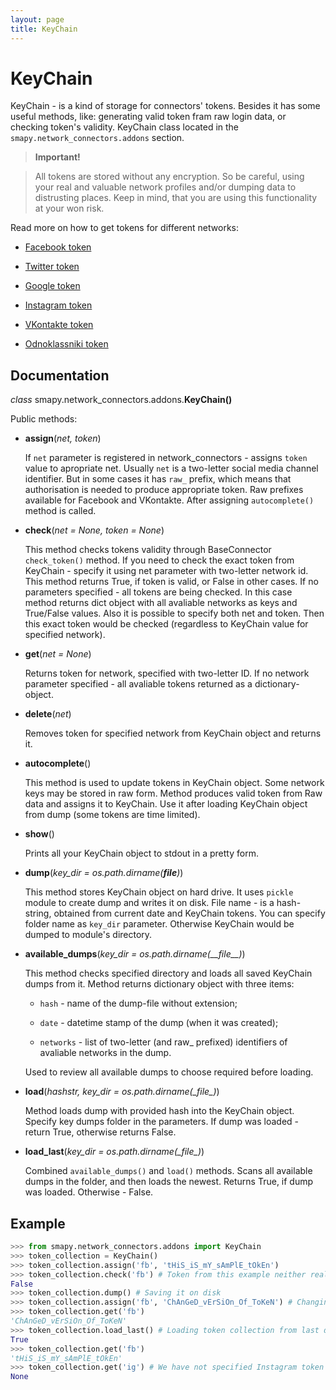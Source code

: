 ```yaml
---
layout: page
title: KeyChain
---
```


# KeyChain

KeyChain - is a kind of storage for connectors' tokens. Besides it has some useful methods, like: generating valid token fram raw login data, or checking token's validity. KeyChain class located in the `smapy.network_connectors.addons` section.

> **Important!** 

> All tokens are stored without any encryption. So be careful, using your real and valuable network profiles and/or dumping data to distrusting places. Keep in mind, that you are using this functionality at your won risk.

Read more on how to get tokens for different networks:

* [Facebook token](/smapy/docs/facebook_token/)

* [Twitter token](/smapy/docs/twitter_token/)

* [Google token](/smapy/docs/google_token/)

* [Instagram token](/smapy/docs/instagram_token/)

* [VKontakte token](/smapy/docs/vkontakte_token/)

* [Odnoklassniki token](/smapy/docs/odnoklassniki_token/)

## Documentation

_class_ smapy.network_connectors.addons.**KeyChain()**

Public methods:

* **assign**(_net, token_)

    If `net` parameter is registered in network_connectors - assigns `token` value to apropriate net. Usually `net` is a two-letter social media channel identifier. But in some cases it has `raw_` prefix, which means that authorisation is needed to produce appropriate token. Raw prefixes available for Facebook and VKontakte. After assigning `autocomplete()` method is called.

* **check**(_net = None, token = None_)

    This method checks tokens validity through BaseConnector `check_token()` method. If you need to check the exact token from KeyChain - specify it using net parameter with two-letter network id. This method returns True, if token is valid, or False in other cases. If no parameters specified - all tokens are being checked. In this case method returns dict object with all avaliable networks as keys and True/False values. Also it is possible to specify both net and token. Then this exact token would be checked (regardless to KeyChain value for specified network).

* **get**(_net = None_)

    Returns token for network, specified with two-letter ID. If no network parameter specified - all avaliable tokens returned as a dictionary-object.

* **delete**(_net_)

    Removes token for specified network from KeyChain object and returns it.

* **autocomplete**()

    This method is used to update tokens in KeyChain object. Some network keys may be stored in raw form. Method produces valid token from Raw data and assigns it to KeyChain. Use it after loading KeyChain object from dump (some tokens are time limited).

* **show**()

    Prints all your KeyChain object to stdout in a pretty form.

* **dump**(*key_dir = os.path.dirname(__file__)*)

    This method stores KeyChain object on hard drive. It uses `pickle` module to create dump and writes it on disk. File name - is a hash-string, obtained from current date and KeyChain tokens. You can specify folder name as `key_dir` parameter. Otherwise KeyChain would be dumped to module's directory.
    
* **available_dumps**(*key_dir = os.path.dirname(\_\_file\_\_)*)

    This method checks specified directory and loads all saved KeyChain dumps from it. Method returns dictionary object with three items:
    
    - `hash` - name of the dump-file without extension;
    
    - `date` - datetime stamp of the dump (when it was created);
    
    - `networks` - list of two-letter (and raw_ prefixed) identifiers of avaliable networks in the dump.

    Used to review all available dumps to choose required before loading.

* **load**(*hashstr, key_dir = os.path.dirname(\__file\__)*)

    Method loads dump with provided hash into the KeyChain object. Specify key dumps folder in the parameters. If dump was loaded - return True, otherwise returns False.

* **load_last**(*key_dir = os.path.dirname(\__file\__)*)

    Combined `available_dumps()` and `load()` methods. Scans all available dumps in the folder, and then loads the newest. Returns True, if dump was loaded. Otherwise - False.


## Example

```python
>>> from smapy.network_connectors.addons import KeyChain
>>> token_collection = KeyChain()
>>> token_collection.assign('fb', 'tHiS_iS_mY_sAmPlE_tOkEn')
>>> token_collection.check('fb') # Token from this example neither real, nor valid. So:
False
>>> token_collection.dump() # Saving it on disk
>>> token_collection.assign('fb', 'ChAnGeD_vErSiOn_Of_ToKeN') # Changing Facebook-token value
>>> token_collection.get('fb')
'ChAnGeD_vErSiOn_Of_ToKeN'
>>> token_collection.load_last() # Loading token collection from last dump
True
>>> token_collection.get('fb')
'tHiS_iS_mY_sAmPlE_tOkEn'
>>> token_collection.get('ig') # We have not specified Instagram token yet
None
```